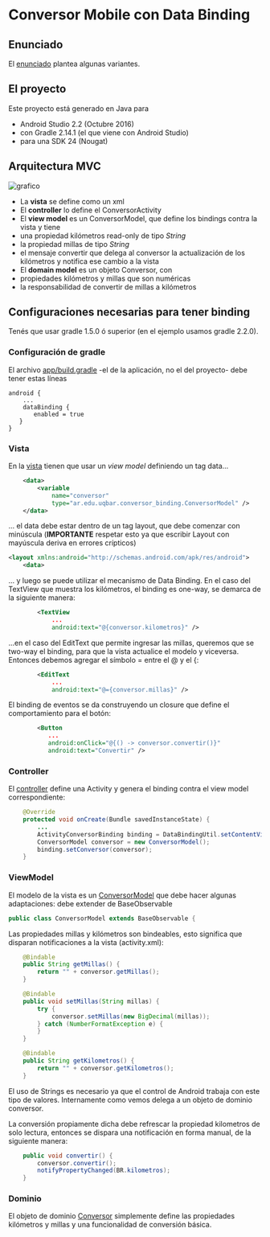 # Conversor Mobile con Data Binding

## Enunciado

El [enunciado](http://algo3.uqbar-project.org/material/ejemplos/dominios/conversor) plantea algunas variantes.

## El proyecto 

Este proyecto está generado en Java para

* Android Studio 2.2 (Octubre 2016)
* con Gradle 2.14.1 (el que viene con Android Studio)
* para una SDK 24 (Nougat)

## Arquitectura MVC

![grafico](/image/Android_Conversor_Binding.png)

* La **vista** se define como un xml
* El **controller** lo define el ConversorActivity
* El **view model** es un ConversorModel, que define los bindings contra la vista y tiene 
 * una propiedad kilómetros read-only de tipo *String* 
 * la propiedad millas de tipo *String*
 * el mensaje convertir que delega al conversor la actualización de los kilómetros y notifica ese cambio a la vista
* El **domain model** es un objeto Conversor, con
 * propiedades kilómetros y millas que son numéricas
 * la responsabilidad de convertir de millas a kilómetros
 
 ## Configuraciones necesarias para tener binding
 
Tenés que usar gradle 1.5.0 ó superior (en el ejemplo usamos gradle 2.2.0).

### Configuración de gradle

El archivo [app/build.gradle](/app/build.gradle) -el de la aplicación, no el del proyecto- debe tener estas líneas
 
 ```
 android {
     ...
     dataBinding {
        enabled = true
    }
}
 ```

### Vista

En la [vista](app/src/main/res/layout/activity_conversor.xml) tienen que usar un *view model* definiendo un tag data...
 
```xml
    <data>
        <variable
            name="conversor"
            type="ar.edu.uqbar.conversor_binding.ConversorModel" />
    </data>
```
 
... el data debe estar dentro de un tag layout, que debe comenzar con minúscula (**IMPORTANTE** respetar esto ya que escribir Layout con mayúscula deriva en errores crípticos)
 
```xml
<layout xmlns:android="http://schemas.android.com/apk/res/android">
    <data>
```
 
... y luego se puede utilizar el mecanismo de Data Binding. En el caso del TextView que muestra los kilómetros, el binding es one-way, se demarca de la siguiente manera:

```xml
        <TextView
            ...
            android:text="@{conversor.kilometros}" />
```

...en el caso del EditText que permite ingresar las millas, queremos que se two-way el binding, para que la vista actualice el modelo y viceversa. Entonces debemos agregar el símbolo = entre el @ y el {:
 
```xml
        <EditText
            ...
            android:text="@={conversor.millas}" />
```


El binding de eventos se da construyendo un closure que define el comportamiento para el botón:
 
 ```xml
         <Button
            ...
            android:onClick="@{() -> conversor.convertir()}"
            android:text="Convertir" />
 ```

### Controller

El [controller](app/src/main/java/ar/edu/uqbar/conversor_binding/ConversorActivity.java) define una Activity y genera el binding contra el view model correspondiente:

```java
    @Override
    protected void onCreate(Bundle savedInstanceState) {
        ...
        ActivityConversorBinding binding = DataBindingUtil.setContentView(this, R.layout.activity_conversor);
        ConversorModel conversor = new ConversorModel();
        binding.setConversor(conversor);
    }
```

### ViewModel

El modelo de la vista es un [ConversorModel](app/src/main/java/ar/edu/uqbar/conversor_binding/ConversorModel.java) que debe hacer algunas adaptaciones: debe extender de BaseObservable

```java
public class ConversorModel extends BaseObservable {
```

Las propiedades millas y kilómetros son bindeables, esto significa que disparan notificaciones a la vista (activity.xml):

```java
    @Bindable
    public String getMillas() {
        return "" + conversor.getMillas();
    }

    @Bindable
    public void setMillas(String millas) {
        try {
            conversor.setMillas(new BigDecimal(millas));
        } catch (NumberFormatException e) {
        }
    }

    @Bindable
    public String getKilometros() {
        return "" + conversor.getKilometros();
    }
```

El uso de Strings es necesario ya que el control de Android trabaja con este tipo de valores.
Internamente como vemos delega a un objeto de dominio conversor.

La conversión propiamente dicha debe refrescar la propiedad kilometros de solo lectura, entonces se dispara una notificación en forma manual, de la siguiente manera:

```java
    public void convertir() {
        conversor.convertir();
        notifyPropertyChanged(BR.kilometros);
    }
```

### Dominio

El objeto de dominio [Conversor](app/src/main/java/ar/edu/uqbar/conversor_binding/Conversor.java) simplemente define las propiedades kilómetros y millas y una funcionalidad de conversión básica.
